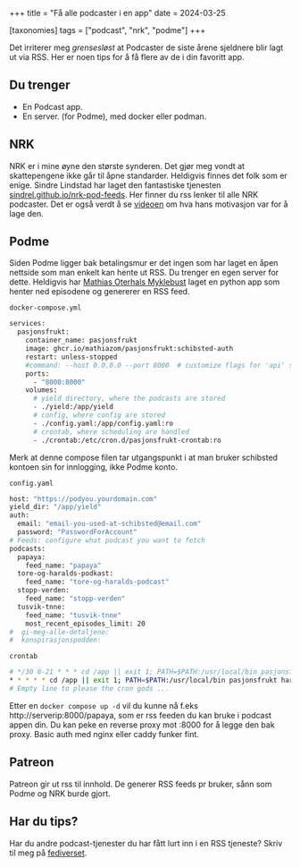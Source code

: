 +++
title = "Få alle podcaster i en app"
date = 2024-03-25

[taxonomies]
tags = ["podcast", "nrk", "podme"]
+++

Det irriterer meg _grensesløst_ at Podcaster de siste årene sjeldnere blir lagt ut via RSS. Her er noen tips for å få flere av de i din favoritt app.

<!-- more -->

## Du trenger

* En Podcast app.
* En server. (for Podme), med docker eller podman.

## NRK

NRK er i mine øyne den største synderen. Det gjør meg vondt at skattepengene ikke går til åpne standarder. Heldigvis finnes det folk som er enige. Sindre Lindstad har laget den fantastiske tjenesten [sindrel.github.io/nrk-pod-feeds](https://sindrel.github.io/nrk-pod-feeds/). Her finner du rss lenker til alle NRK podcaster. Det er også verdt å se [videoen](https://vimeo.com/861697003) om hva hans motivasjon var for å lage den.

## Podme

Siden Podme ligger bak betalingsmur er det ingen som har laget en åpen nettside som man enkelt kan hente ut RSS. Du trenger en egen server for dette. Heldigvis har [Mathias Oterhals Myklebust](https://oterbust.no/) laget en python app som henter ned episodene og genererer en RSS feed.

`docker-compose.yml`

```bash
services:
  pasjonsfrukt:
    container_name: pasjonsfrukt
    image: ghcr.io/mathiazom/pasjonsfrukt:schibsted-auth
    restart: unless-stopped
    #command: --host 0.0.0.0 --port 8000  # customize flags for 'api' startup command
    ports:
      - "8000:8000"
    volumes:
      # yield directory, where the podcasts are stored
      - ./yield:/app/yield
      # config, where config are stored
      - ./config.yaml:/app/config.yaml:ro
      # crontab, where scheduling are handled
      - ./crontab:/etc/cron.d/pasjonsfrukt-crontab:ro

```

Merk at denne compose filen tar utgangspunkt i at man bruker schibsted kontoen sin for innlogging, ikke Podme konto.

`config.yaml`

```bash
host: "https://podyou.yourdomain.com"
yield_dir: "/app/yield"
auth:
  email: "email-you-used-at-schibsted@email.com"
  password: "PasswordForAccount"
# Feeds: configure what podcast you want to fetch
podcasts:
  papaya:
    feed_name: "papaya"
  tore-og-haralds-podkast:
    feed_name: "tore-og-haralds-podcast"
  stopp-verden:
    feed_name: "stopp-verden"
  tusvik-tnne:
    feed_name: "tusvik-tnne"
    most_recent_episodes_limit: 20
#  gi-meg-alle-detaljene:
#  konspirasjonspodden:
```

`crontab`

```bash
# */30 8-21 * * * cd /app || exit 1; PATH=$PATH:/usr/local/bin pasjonsfrukt harvest >> /var/log/pasjonsfrukt.log 2>&1
* * * * * cd /app || exit 1; PATH=$PATH:/usr/local/bin pasjonsfrukt harvest >> /var/log/pasjonsfrukt.log 2>&1
# Empty line to please the cron gods ...
```

Etter en `docker compose up -d` vil du kunne nå f.eks http://serverip:8000/papaya, som er rss feeden du kan bruke i podcast appen din. Du kan peke en reverse proxy mot <ip>:8000 for å legge den bak proxy. Basic auth med nginx eller caddy funker fint.

## Patreon

Patreon gir ut rss til innhold. De generer RSS feeds pr bruker, sånn som Podme og NRK burde gjort.

## Har du tips?

Har du andre podcast-tjenester du har fått lurt inn i en RSS tjeneste? Skriv til meg på [fediverset](https://mastodon.fyksen.me/@fredrik).
